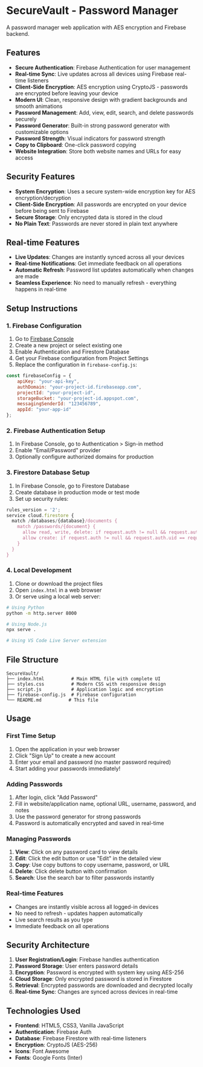# SecureVault - Password Manager

A password manager web application with AES encryption and Firebase backend.

## Features

- **Secure Authentication**: Firebase Authentication for user management
- **Real-time Sync**: Live updates across all devices using Firebase real-time listeners
- **Client-Side Encryption**: AES encryption using CryptoJS - passwords are encrypted before leaving your device
- **Modern UI**: Clean, responsive design with gradient backgrounds and smooth animations
- **Password Management**: Add, view, edit, search, and delete passwords securely
- **Password Generator**: Built-in strong password generator with customizable options
- **Password Strength**: Visual indicators for password strength
- **Copy to Clipboard**: One-click password copying
- **Website Integration**: Store both website names and URLs for easy access

## Security Features

- **System Encryption**: Uses a secure system-wide encryption key for AES encryption/decryption
- **Client-Side Encryption**: All passwords are encrypted on your device before being sent to Firebase
- **Secure Storage**: Only encrypted data is stored in the cloud
- **No Plain Text**: Passwords are never stored in plain text anywhere

## Real-time Features

- **Live Updates**: Changes are instantly synced across all your devices
- **Real-time Notifications**: Get immediate feedback on all operations
- **Automatic Refresh**: Password list updates automatically when changes are made
- **Seamless Experience**: No need to manually refresh - everything happens in real-time

## Setup Instructions

### 1. Firebase Configuration

1. Go to [Firebase Console](https://console.firebase.google.com/)
2. Create a new project or select existing one
3. Enable Authentication and Firestore Database
4. Get your Firebase configuration from Project Settings
5. Replace the configuration in `firebase-config.js`:

```javascript
const firebaseConfig = {
    apiKey: "your-api-key",
    authDomain: "your-project-id.firebaseapp.com",
    projectId: "your-project-id",
    storageBucket: "your-project-id.appspot.com",
    messagingSenderId: "123456789",
    appId: "your-app-id"
};
```

### 2. Firebase Authentication Setup

1. In Firebase Console, go to Authentication > Sign-in method
2. Enable "Email/Password" provider
3. Optionally configure authorized domains for production

### 3. Firestore Database Setup

1. In Firebase Console, go to Firestore Database
2. Create database in production mode or test mode
3. Set up security rules:

```javascript
rules_version = '2';
service cloud.firestore {
  match /databases/{database}/documents {
    match /passwords/{document} {
      allow read, write, delete: if request.auth != null && request.auth.uid == resource.data.userId;
      allow create: if request.auth != null && request.auth.uid == request.resource.data.userId;
    }
  }
}
```

### 4. Local Development

1. Clone or download the project files
2. Open `index.html` in a web browser
3. Or serve using a local web server:

```bash
# Using Python
python -m http.server 8000

# Using Node.js
npx serve .

# Using VS Code Live Server extension
```

## File Structure

```
SecureVault/
├── index.html          # Main HTML file with complete UI
├── styles.css          # Modern CSS with responsive design
├── script.js           # Application logic and encryption
├── firebase-config.js  # Firebase configuration
└── README.md          # This file
```

## Usage

### First Time Setup

1. Open the application in your web browser
2. Click "Sign Up" to create a new account
3. Enter your email and password (no master password required)
4. Start adding your passwords immediately!

### Adding Passwords

1. After login, click "Add Password"
2. Fill in website/application name, optional URL, username, password, and notes
3. Use the password generator for strong passwords
4. Password is automatically encrypted and saved in real-time

### Managing Passwords

1. **View**: Click on any password card to view details
2. **Edit**: Click the edit button or use "Edit" in the detailed view
3. **Copy**: Use copy buttons to copy username, password, or URL
4. **Delete**: Click delete button with confirmation
5. **Search**: Use the search bar to filter passwords instantly

### Real-time Features

- Changes are instantly visible across all logged-in devices
- No need to refresh - updates happen automatically
- Live search results as you type
- Immediate feedback on all operations

## Security Architecture

1. **User Registration/Login**: Firebase handles authentication
2. **Password Storage**: User enters password details
3. **Encryption**: Password is encrypted with system key using AES-256
4. **Cloud Storage**: Only encrypted password is stored in Firestore
5. **Retrieval**: Encrypted passwords are downloaded and decrypted locally
6. **Real-time Sync**: Changes are synced across devices in real-time

## Technologies Used

- **Frontend**: HTML5, CSS3, Vanilla JavaScript
- **Authentication**: Firebase Auth
- **Database**: Firebase Firestore with real-time listeners
- **Encryption**: CryptoJS (AES-256)
- **Icons**: Font Awesome
- **Fonts**: Google Fonts (Inter)
